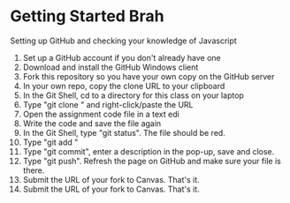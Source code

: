 # Getting Started Brah
Setting up GitHub and checking your knowledge of Javascript

1. Set up a GitHub account if you don't already have one
2. Download and install the GitHub Windows client
3. Fork this repository so you have your own copy on the GitHub server
4. In your own repo, copy the clone URL to your clipboard
5. In the Git Shell, cd to a directory for this class on your laptop
6. Type "git clone " and right-click/paste the URL
7. Open the assignment code file in a text edi
8. Write the code and save the file again
9. In the Git Shell, type "git status". The file should be red.
10. Type "git add <filename>"
11. Type "git commit", enter a description in the pop-up, save and close.
12. Type "git push". Refresh the page on GitHub and make sure your file is there.
13. Submit the URL of your fork to Canvas. That's it.
13. Submit the URL of your fork to Canvas. That's it.